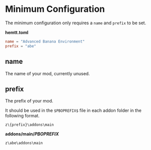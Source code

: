 # Minimum Configuration

The minimum configuration only requires a `name` and `prefix` to be set.

**hemtt.toml**

```toml
name = "Advanced Banana Environment"
prefix = "abe"
```

## name

The name of your mod, currently unused.

## prefix

The prefix of your mod.

It should be used in the `$PBOPREFIX$` file in each addon folder in the following format.

```text
z\{prefix}\addons\main
```

**addons/main/$PBOPREFIX$**

```text
z\abe\addons\main
```

